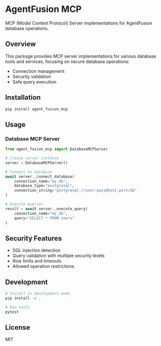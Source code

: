 # AgentFusion MCP

MCP (Model Context Protocol) Server implementations for AgentFusion database operations.

## Overview

This package provides MCP server implementations for various database tools and services, focusing on secure database operations:

- Connection management
- Security validation
- Safe query execution

## Installation

```bash
pip install agent_fusion_mcp
```

## Usage

### Database MCP Server

```python
from agent_fusion_mcp import DatabaseMCPServer

# Create server instance
server = DatabaseMCPServer()

# Connect to database
await server._connect_database(
    connection_name="my_db",
    database_type="postgresql",
    connection_string="postgresql://user:pass@host:port/db"
)

# Execute queries
result = await server._execute_query(
    connection_name="my_db",
    query="SELECT * FROM users"
)
```

## Security Features

- SQL injection detection
- Query validation with multiple security levels
- Row limits and timeouts
- Allowed operation restrictions

## Development

```bash
# Install in development mode
pip install -e .

# Run tests
pytest
```

## License

MIT